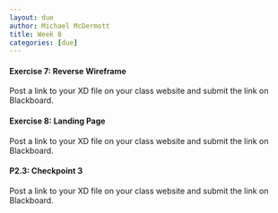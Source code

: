 ```yaml
---
layout: due
author: Michael McDermott
title: Week 8
categories: [due]
---
```

#### Exercise 7: Reverse Wireframe
Post a link to your XD file on your class website and submit the link on Blackboard.

#### Exercise 8: Landing Page
Post a link to your XD file on your class website and submit the link on Blackboard.

#### P2.3: Checkpoint 3
Post a link to your XD file on your class website and submit the link on Blackboard.
